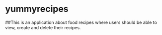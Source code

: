 # yummyrecipes
##This is an application about food recipes where users should be able to view, create and delete their recipes.
